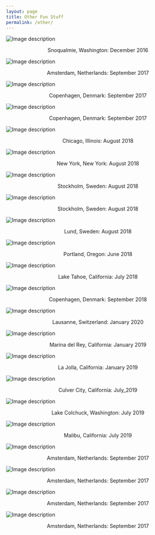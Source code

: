 ```yaml
---
layout: page
title: Other Fun Stuff
permalink: /other/
---
```


![Image description](/images/2016Dec_Washington.jpg)
<center>Snoqualmie, Washington: December 2016</center>


![Image description](/images/2017Sept_Amsterdam.JPG)
<center>Amsterdam, Netherlands: September 2017 </center>


![Image description](/images/2017Sept_Copenhagen.jpg)
<center>Copenhagen, Denmark: September 2017 </center>


![Image description](/images/2017Sept_Copenhagen2.JPG)
<center>Copenhagen, Denmark: September 2017 </center>



![Image description](/images/2018Aug_Chicago.jpg)
<center>Chicago, Illinois: August 2018 </center>


![Image description](/images/2018Aug_New_York.jpg)
<center>New York, New York: August 2018 </center>


![Image description](/images/2018Aug_Stockholm.jpg)
<center>Stockholm, Sweden: August 2018 </center>



![Image description](/images/2018AugStockholm2.jpg)
<center>Stockholm, Sweden: August 2018 </center>


![Image description](/images/2018AugLund.jpg)
<center>Lund, Sweden: August 2018 </center>


![Image description](/images/2018Jun_Portland.jpg)
<center>Portland, Oregon: June 2018 </center>


![Image description](/images/2018Jul_Tahoe.jpg)
<center>Lake Tahoe, California: July 2018</center>


![Image description](/images/2018Sept_Copenhagen.jpg)
<center>Copenhagen, Denmark: September 2018 </center>


![Image description](/images/2019Dec_Lausanne.jpg)
<center>Lausanne, Switzerland: January 2020 </center>


![Image description](/images/2019Jan_MarinaDelRey.jpg)
<center>Marina del Rey, California: January 2019 </center>


![Image description](/images/2019Jan_UCSD.jpg)
<center>La Jolla, California: January 2019 </center>


![Image description](/images/2019July_CulverCity.jpg)
<center>Culver City, California: July_2019 </center>


![Image description](/images/2019July_LakeColchuck.jpg)
<center>Lake Colchuck, Washington: July 2019 </center>


![Image description](/images/2019July_MalibuLakeHike.jpg)
<center>Malibu, California: July 2019 </center>


![Image description](/images/2017Sept_Amsterdam.JPG)
<center>Amsterdam, Netherlands: September 2017 </center>

![Image description](/images/2017Sept_Amsterdam.JPG)
<center>Amsterdam, Netherlands: September 2017 </center>


![Image description](/images/2017Sept_Amsterdam.JPG)
<center>Amsterdam, Netherlands: September 2017 </center>


![Image description](/images/2017Sept_Amsterdam.JPG)
<center>Amsterdam, Netherlands: September 2017 </center>


